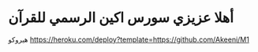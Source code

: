  #  أهلا عزيزي سورس اكين الرسمي للقرآن 
هيروكو 
https://heroku.com/deploy?template=https://github.com/Akeeni/M1 
